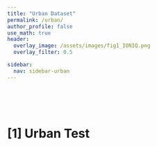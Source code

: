 ```yaml
---
title: "Urban Dataset"
permalink: /urban/
author_profile: false
use_math: true
header:
  overlay_image: /assets/images/fig1_IONIQ.png
  overlay_filter: 0.5

sidebar:
  nav: sidebar-urban
---
```


<br/>
<br/>
<br/>



# [1] Urban Test
